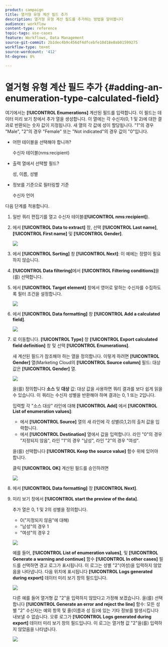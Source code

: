 ```yaml
---
product: campaign
title: 열거형 유형 계산 필드 추가
description: 열거형 유형 계산 필드를 추가하는 방법을 알아봅니다
audience: workflow
content-type: reference
topic-tags: use-cases
feature: Workflows, Data Management
source-git-commit: 2b1dec4b9c456df4dfcebfe10d18e0ab01599275
workflow-type: tm+mt
source-wordcount: '412'
ht-degree: 0%

---
```


# 열거형 유형 계산 필드 추가 {#adding-an-enumeration-type-calculated-field}



여기에서는 **[!UICONTROL Enumerations]** 계산된 필드를 입력합니다. 이 필드는 데이터 미리 보기 창에서 추가 열을 생성합니다. 이 열에는 각 수신자(0, 1 및 2)에 대한 결과로 반환되는 숫자 값이 지정됩니다. 새 열의 각 값에 성이 할당됩니다. &quot;1&quot;의 경우 &quot;Male&quot;, &quot;2&quot;의 경우 &quot;Female&quot; 또는 &quot;Not indicated&quot;의 경우 값이 &quot;0&quot;입니다.

* 어떤 테이블을 선택해야 합니까?

   수신자 테이블(nms:recipient)

* 출력 열에서 선택할 필드?

   성, 이름, 성별

* 정보를 기준으로 필터링할 기준

   수신자 언어

다음 단계를 적용합니다.

1. 일반 쿼리 편집기를 열고 수신자 테이블(**[!UICONTROL nms:recipient]**).
1. 에서 **[!UICONTROL Data to extract]** 창, 선택 **[!UICONTROL Last name]**, **[!UICONTROL First name]** 및 **[!UICONTROL Gender]**.

   ![](assets/query_editor_nveau_73.png)

1. 에서 **[!UICONTROL Sorting]** 창 **[!UICONTROL Next]**: 이 예에는 정렬이 필요하지 않습니다.
1. **[!UICONTROL Data filtering]**&#x200B;에서 **[!UICONTROL Filtering conditions]**&#x200B;을(를) 선택합니다.
1. 에서 **[!UICONTROL Target element]** 창에서 영어로 말하는 수신자를 수집하도록 필터 조건을 설정합니다.

   ![](assets/query_editor_nveau_74.png)

1. 에서 **[!UICONTROL Data formatting]** 창 **[!UICONTROL Add a calculated field]**.

   ![](assets/query_editor_nveau_75.png)

1. 로 이동합니다. **[!UICONTROL Type]** 창 **[!UICONTROL Export calculated field definition]** 창 및 선택 **[!UICONTROL Enumerations]**.

   새 계산된 필드가 참조해야 하는 열을 정의합니다. 이렇게 하려면 **[!UICONTROL Gender]** 열(Marketing Cloud의 **[!UICONTROL Source column]** 필드: 대상 값은 **[!UICONTROL Gender]** 열.

   ![](assets/query_editor_nveau_76.png)

   을(를) 정의합니다 **소스** 및 **대상** 값: 대상 값을 사용하면 쿼리 결과를 보다 쉽게 읽을 수 있습니다. 이 쿼리는 수신자 성별을 반환해야 하며 결과는 0, 1 또는 2입니다.

   입력할 각 &quot;소스 대상&quot; 라인에 대해 **[!UICONTROL Add]** 에서 **[!UICONTROL List of enumeration values]**:

   * 에서 **[!UICONTROL Source]** 열의 새 라인에 각 성별(0,1,2)의 출처 값을 입력합니다.
   * 에서 **[!UICONTROL Destination]** 열에서 값을 입력합니다. 라인 &quot;0&quot;의 경우 &quot;지정되지 않음&quot;, 라인 &quot;1&quot;의 경우 &quot;남성&quot;, 라인 &quot;2&quot;의 경우 &quot;여성&quot;.

   을(를) 선택합니다 **[!UICONTROL Keep the source value]** 함수 위에 있어야 합니다.

   클릭 **[!UICONTROL OK]** 계산된 필드를 승인하려면

   ![](assets/query_editor_nveau_77.png)

1. 에서 **[!UICONTROL Data formatting]** 창 **[!UICONTROL Next]**.
1. 미리 보기 창에서 **[!UICONTROL start the preview of the data]**.

   추가 열은 0, 1 및 2의 성별을 정의합니다.

   * 0(&quot;지정되지 않음&quot;에 대해)
   * &quot;남성&quot;의 경우 1
   * &quot;여성&quot;의 경우 2

   ![](assets/query_editor_nveau_78.png)

   예를 들어, **[!UICONTROL List of enumeration values]**, 및 **[!UICONTROL Generate a warning and continue]** 함수 **[!UICONTROL In other cases]** 필드를 선택하면 경고 로그가 표시됩니다. 이 로그는 성별 &quot;2&quot;(여성)을 입력하지 않았음을 나타냅니다. 다음 위치에 표시됩니다 **[!UICONTROL Logs generated during export]** 데이터 미리 보기 창의 필드입니다.

   ![](assets/query_editor_nveau_79.png)

   다른 예를 들어 열거형 값 &quot;2&quot;을 입력하지 않았다고 가정해 보겠습니다. 을(를) 선택합니다 **[!UICONTROL Generate an error and reject the line]** 함수: 모든 성별 &quot;2&quot; 수신자는 예외 항목 및 줄(이름과 성 등)에 있는 기타 정보를 발생시킵니다 내보낼 수 없습니다. 오류 로그가 **[!UICONTROL Logs generated during export]** 데이터 미리 보기 창의 필드입니다. 이 로그는 열거형 값 &quot;2&quot;을(를) 입력하지 않았음을 나타냅니다.

   ![](assets/query_editor_nveau_80.png)

